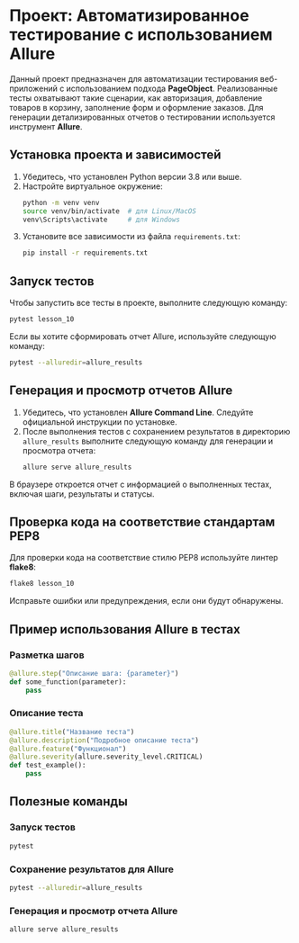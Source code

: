 # Проект: Автоматизированное тестирование с использованием Allure

Данный проект предназначен для автоматизации тестирования веб-приложений с использованием подхода **PageObject**. Реализованные тесты охватывают такие сценарии, как авторизация, добавление товаров в корзину, заполнение форм и оформление заказов. Для генерации детализированных отчетов о тестировании используется инструмент **Allure**.

## Установка проекта и зависимостей
1. Убедитесь, что установлен Python версии 3.8 или выше.
2. Настройте виртуальное окружение:
   ```bash
   python -m venv venv
   source venv/bin/activate  # для Linux/MacOS
   venv\Scripts\activate     # для Windows
   ```
3. Установите все зависимости из файла `requirements.txt`:
   ```bash
   pip install -r requirements.txt
   ```

## Запуск тестов
Чтобы запустить все тесты в проекте, выполните следующую команду:
```bash
pytest lesson_10
```
Если вы хотите сформировать отчет Allure, используйте следующую команду:
```bash
pytest --alluredir=allure_results
```

## Генерация и просмотр отчетов Allure
1. Убедитесь, что установлен **Allure Command Line**. Следуйте официальной инструкции по установке.
2. После выполнения тестов с сохранением результатов в директорию `allure_results` выполните следующую команду для генерации и просмотра отчета:
   ```bash
   allure serve allure_results
   ```
В браузере откроется отчет с информацией о выполненных тестах, включая шаги, результаты и статусы.

## Проверка кода на соответствие стандартам PEP8
Для проверки кода на соответствие стилю PEP8 используйте линтер **flake8**:
```bash
flake8 lesson_10
```
Исправьте ошибки или предупреждения, если они будут обнаружены.

## Пример использования Allure в тестах
### Разметка шагов
```python
@allure.step("Описание шага: {parameter}")
def some_function(parameter):
    pass
```
### Описание теста
```python
@allure.title("Название теста")
@allure.description("Подробное описание теста")
@allure.feature("Функционал")
@allure.severity(allure.severity_level.CRITICAL)
def test_example():
    pass
```

## Полезные команды
### Запуск тестов
```bash
pytest
```
### Сохранение результатов для Allure
```bash
pytest --alluredir=allure_results
```
### Генерация и просмотр отчета Allure
```bash
allure serve allure_results
```